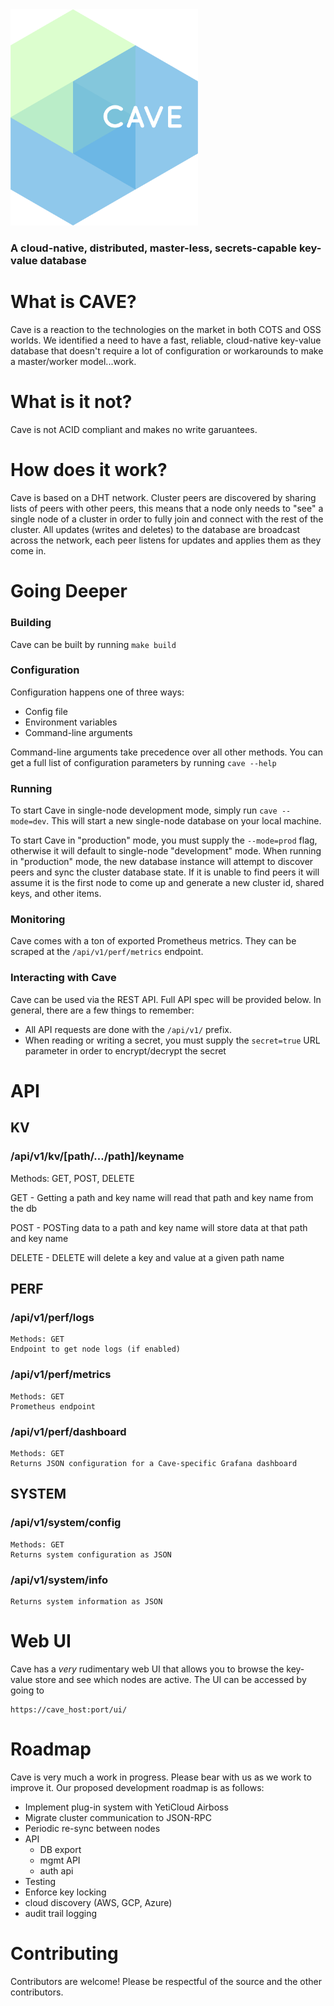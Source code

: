 <img src="logo.png" width="300px">

### A cloud-native, distributed, master-less, secrets-capable key-value database

# What is CAVE?
Cave is a reaction to the technologies on the market in both COTS and OSS worlds. We identified a need to have a fast, reliable, cloud-native key-value database that doesn't require a lot of configuration or workarounds to make a master/worker model...work. 

# What is it not?
Cave is not ACID compliant and makes no write garuantees. 

# How does it work?
Cave is based on a DHT network. Cluster peers are discovered by sharing lists of peers with other peers, this means that a node only needs to "see" a single node of a cluster in order to fully join and connect with the rest of the cluster. 
All updates (writes and deletes) to the database are broadcast across the network, each peer listens for updates and applies them as they come in. 

# Going Deeper

### Building
Cave can be built by running `make build`

### Configuration
Configuration happens one of three ways:
* Config file
* Environment variables
* Command-line arguments

Command-line arguments take precedence over all other methods. 
You can get a full list of configuration parameters by running `cave --help`

### Running
To start Cave in single-node development mode, simply run `cave --mode=dev`. This will start a new single-node database on your local machine.

To start Cave in "production" mode, you must supply the `--mode=prod` flag, otherwise it will default to single-node "development" mode. When running in "production" mode, the new database instance will attempt to discover peers and sync the cluster database state. If it is unable to find peers it will assume it is the first node to come up and generate a new cluster id, shared keys, and other items.

### Monitoring
Cave comes with a ton of exported Prometheus metrics. They can be scraped at the `/api/v1/perf/metrics` endpoint.

### Interacting with Cave
Cave can be used via the REST API. Full API spec will be provided below. In general, there are a few things to remember:

* All API requests are done with the `/api/v1/` prefix.
* When reading or writing a secret, you must supply the `secret=true` URL parameter in order to encrypt/decrypt the secret


# API

## KV

### /api/v1/kv/[path/.../path]/keyname
Methods: GET, POST, DELETE

GET - Getting a path and key name will read that path and key name from the db

POST - POSTing data to a path and key name will store data at that path and key name

DELETE - DELETE will delete a key and value at a given path name

## PERF

### /api/v1/perf/logs
```
Methods: GET
Endpoint to get node logs (if enabled)
```

### /api/v1/perf/metrics
```
Methods: GET
Prometheus endpoint
```

### /api/v1/perf/dashboard
```
Methods: GET
Returns JSON configuration for a Cave-specific Grafana dashboard
```

## SYSTEM

### /api/v1/system/config
```
Methods: GET
Returns system configuration as JSON
```

### /api/v1/system/info
```Methods: GET
Returns system information as JSON
```


# Web UI
Cave has a _very_ rudimentary web UI that allows you to browse the key-value store and see which nodes are active. 
The UI can be accessed by going to
```
https://cave_host:port/ui/
```

# Roadmap
Cave is very much a work in progress. Please bear with us as we work to improve it. Our proposed development roadmap is as follows:

* Implement plug-in system with YetiCloud Airboss
* Migrate cluster communication to JSON-RPC
* Periodic re-sync between nodes
* API
  * DB export
  * mgmt API
  * auth api
* Testing
* Enforce key locking
* cloud discovery (AWS, GCP, Azure)
* audit trail logging

# Contributing
Contributors are welcome! Please be respectful of the source and the other contributors. 
